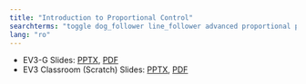 ```yaml
---
title: "Introduction to Proportional Control"
searchterms: "toggle dog_follower line_follower advanced proportional proportional_control introduction_to_proportional_control"
lang: "ro"
---
```

 <ul>
 <li class="ng-binding">EV3-G Slides:
 <a href="ProgrammingLessons/advanced/ProportionalControl (rom).pptx">PPTX</a>,
 <a href="ProgrammingLessons/advanced/ProportionalControl (rom).pdf">PDF</a>
 </li>
 <li class="ng-binding">EV3 Classroom (Scratch) Slides:
 <a href="ProgrammingLessons/advanced/scratch-ProportionalControl (rom).pptx">PPTX</a>,
 <a href="ProgrammingLessons/advanced/scratch-ProportionalControl (rom).pdf">PDF</a>
 </li>
 </ul>
